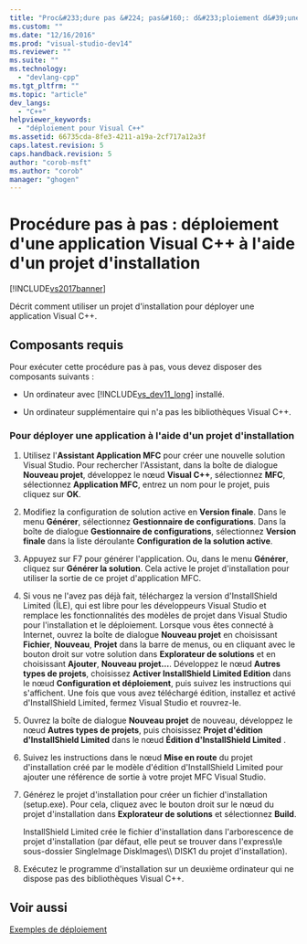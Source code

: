 ```yaml
---
title: "Proc&#233;dure pas &#224; pas&#160;: d&#233;ploiement d&#39;une application Visual&#160;C++ &#224; l&#39;aide d&#39;un projet d&#39;installation | Microsoft Docs"
ms.custom: ""
ms.date: "12/16/2016"
ms.prod: "visual-studio-dev14"
ms.reviewer: ""
ms.suite: ""
ms.technology: 
  - "devlang-cpp"
ms.tgt_pltfrm: ""
ms.topic: "article"
dev_langs: 
  - "C++"
helpviewer_keywords: 
  - "déploiement pour Visual C++"
ms.assetid: 66735cda-8fe3-4211-a19a-2cf717a12a3f
caps.latest.revision: 5
caps.handback.revision: 5
author: "corob-msft"
ms.author: "corob"
manager: "ghogen"
---
```

# Proc&#233;dure pas &#224; pas&#160;: d&#233;ploiement d&#39;une application Visual&#160;C++ &#224; l&#39;aide d&#39;un projet d&#39;installation
[!INCLUDE[vs2017banner](../assembler/inline/includes/vs2017banner.md)]

Décrit comment utiliser un projet d'installation pour déployer une application Visual C\+\+.  
  
## Composants requis  
 Pour exécuter cette procédure pas à pas, vous devez disposer des composants suivants :  
  
-   Un ordinateur avec [!INCLUDE[vs_dev11_long](../build/includes/vs_dev11_long_md.md)] installé.  
  
-   Un ordinateur supplémentaire qui n'a pas les bibliothèques Visual C\+\+.  
  
### Pour déployer une application à l'aide d'un projet d'installation  
  
1.  Utilisez l'**Assistant Application MFC** pour créer une nouvelle solution Visual Studio.  Pour rechercher l'Assistant, dans la boîte de dialogue **Nouveau projet**, développez le nœud **Visual C\+\+**, sélectionnez **MFC**, sélectionnez **Application MFC**, entrez un nom pour le projet, puis cliquez sur **OK**.  
  
2.  Modifiez la configuration de solution active en **Version finale**.  Dans le menu **Générer**, sélectionnez **Gestionnaire de configurations**.  Dans la boîte de dialogue **Gestionnaire de configurations**, sélectionnez **Version finale** dans la liste déroulante **Configuration de la solution active**.  
  
3.  Appuyez sur F7 pour générer l'application.  Ou, dans le menu **Générer**, cliquez sur **Générer la solution**.  Cela active le projet d'installation pour utiliser la sortie de ce projet d'application MFC.  
  
4.  Si vous ne l'avez pas déjà fait, téléchargez la version d'InstallShield Limited \(ÎLE\), qui est libre pour les développeurs Visual Studio et remplace les fonctionnalités des modèles de projet dans Visual Studio pour l'installation et le déploiement.  Lorsque vous êtes connecté à Internet, ouvrez la boîte de dialogue **Nouveau projet** en choisissant **Fichier**, **Nouveau**, **Projet** dans la barre de menus, ou en cliquant avec le bouton droit sur votre solution dans **Explorateur de solutions** et en choisissant **Ajouter**, **Nouveau projet…**.  Développez le nœud **Autres types de projets**, choisissez **Activer InstallShield Limited Edition** dans le nœud **Configuration et déploiement**, puis suivez les instructions qui s'affichent.  Une fois que vous avez téléchargé édition, installez et activé d'InstallShield Limited, fermez Visual Studio et rouvrez\-le.  
  
5.  Ouvrez la boîte de dialogue **Nouveau projet** de nouveau, développez le nœud **Autres types de projets**, puis choisissez **Projet d'édition d'InstallShield Limited** dans le nœud **Édition d'InstallShield Limited** .  
  
6.  Suivez les instructions dans le nœud **Mise en route** du projet d'installation créé par le modèle d'édition d'InstallShield Limited pour ajouter une référence de sortie à votre projet MFC Visual Studio.  
  
7.  Générez le projet d'installation pour créer un fichier d'installation \(setup.exe\).  Pour cela, cliquez avec le bouton droit sur le nœud du projet d'installation dans **Explorateur de solutions** et sélectionnez **Build**.  
  
     InstallShield Limited crée le fichier d'installation dans l'arborescence de projet d'installation \(par défaut, elle peut se trouver dans l'express\\le sous\-dossier SingleImage DiskImages\\\\ DISK1 du projet d'installation\).  
  
8.  Exécutez le programme d'installation sur un deuxième ordinateur qui ne dispose pas des bibliothèques Visual C\+\+.  
  
## Voir aussi  
 [Exemples de déploiement](../ide/deployment-examples.md)